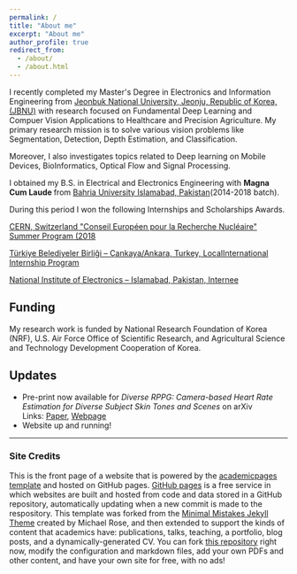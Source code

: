 ```yaml
---
permalink: /
title: "About me"
excerpt: "About me"
author_profile: true
redirect_from: 
  - /about/
  - /about.html
---
```


I recently completed my Master's Degree in Electronics and Information Engineering from [Jeonbuk National University, Jeonju, Republic of Korea, (JBNU)](https://www.jbnu.ac.kr/kor/) with research focused on Fundamental Deep Learning and Compuer Vision Applications to Healthcare and Precision Agriculture.
My primary research mission is to solve various vision problems like Segmentation, Detection, Depth Estimation, and Classification. 

Moreover, I also investigates topics related to Deep learning on Mobile Devices, BioInformatics, Optical Flow and Signal Processing.

I obtained my B.S. in Electrical and Electronics Engineering with <b> Magna Cum Laude </b> from [Bahria University Islamabad, Pakistan](https://www.bahria.edu.pk/)(2014-2018 batch). 

During this period I won the following Internships and Scholarships Awards.


[CERN, Switzerland "Conseil Européen pour la Recherche Nucléaire" Summer Program (2018](https://home.cern/summer-student-programme)


[Türkiye Belediyeler Birliği – Çankaya/Ankara, Turkey, LocalInternational Internship Program](https://www.cankaya.bel.tr/pages/129/Turkiye-Belediyeler-Birligi--Union-of-Municipalities-of-Turkey-TBB/)


[National Institute of Electronics – Islamabad, Pakistan, Internee](http://www.nie.gov.pk/)


## Funding
My research work is funded by National Research Foundation of Korea (NRF), U.S. Air Force Office of Scientific Research, and Agricultural Science and Technology Development Cooperation of Korea.



## Updates
* Pre-print now available for *Diverse RPPG: Camera-based Heart Rate Estimation for Diverse Subject Skin Tones and Scenes* on arXiv <br> 
Links: [Paper](https://arxiv.org/abs/2010.12769), [Webpage](https://visual.ee.ucla.edu/diverse_rppg.htm)
* Website up and running! 

-------------------------

### Site Credits
This is the front page of a website that is powered by the [academicpages template](https://github.com/academicpages/academicpages.github.io) and hosted on GitHub pages. 
[GitHub pages](https://pages.github.com) is a free service in which websites are built and hosted from code and data stored in a GitHub repository, automatically updating
when a new commit is made to the respository. This template was forked from the [Minimal Mistakes Jekyll Theme](https://mmistakes.github.io/minimal-mistakes/) created by Michael Rose, 
and then extended to support the kinds of content that academics have: publications, talks, teaching, a portfolio, blog posts, and a dynamically-generated CV. You can fork 
[this repository](https://github.com/academicpages/academicpages.github.io) right now, modify the configuration and markdown files, add your own PDFs and other content, and have your
own site for free, with no ads! 
